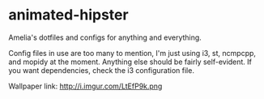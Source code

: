 animated-hipster
================

Amelia's dotfiles and configs for anything and everything.

Config files in use are too many to mention, I'm just using i3, st, ncmpcpp, and mopidy at the moment.
Anything else should be fairly self-evident. If you want dependencies, check the i3 configuration file.

Wallpaper link: http://i.imgur.com/LtEfP9k.png
